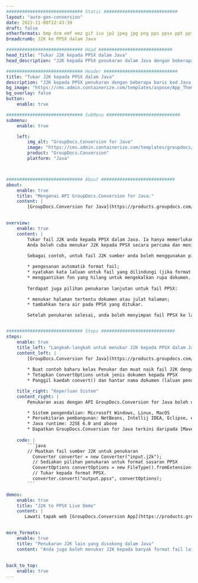 ```yaml
---
############################# Static ############################
layout: "auto-gen-conversion"
date: 2022-11-08T12:43:39
draft: false
otherformats: bmp dcm emf emz gif ico jp2 jpeg jpg png pps ppsx ppt pptx psb psd svg svgz tga tif tiff webp wmf wmz
breadcrumb: J2K ke PPSX dalam Java

############################# Head ############################
head_title: "Tukar J2K kepada PPSX dalam Java"
head_description: "J2K kepada PPSX penukaran dalam Java dengan beberapa baris kod. Tukar lebih 160 format fail menggunakan API penukaran dokumen GroupDocs untuk Java"

############################# Header ############################
title: "Tukar J2K kepada PPSX dalam Java"
description: "J2K kepada PPSX penukaran dengan beberapa baris kod Java."
bg_image: "https://cms.admin.containerize.com/templates/aspose/App_Themes/V3/images/bg/header1.png"
bg_overlay: false
button:
    enable: true

############################# SubMenu ############################
submenu:
    enable: true

    left:
        img_alt: "GroupDocs.Conversion for Java"
        image: "https://cms.admin.containerize.com/templates/groupdocs/images/product-logos/90x90-noborder/groupdocs-conversion-java.png"
        product: "GroupDocs.Conversion"
        platform: "Java"



############################# About ############################
about:
    enable: true
    title: "Mengenai API GroupDocs.Conversion for Java."
    content: |
        [GroupDocs.Conversion for Java](https://products.groupdocs.com/conversion/java/) ialah API penukaran format fail lanjutan untuk menukar antara imej popular dan format dokumen seperti Microsoft Office, OpenDocument, PDF, HTML, e-mel, CAD. dan banyak lagi dengan hanya beberapa baris kod. API asli secara automatik mengesan format dokumen asal dan menawarkan banyak pilihan untuk menyesuaikan dokumen yang ditukar. Bersama-sama dengan fungsi mengekstrak maklumat daripada dokumen, ia juga menyokong caching hasil penukaran ke cakera tempatan secara lalai. Walau bagaimanapun, sebarang jenis storan cache boleh disokong dengan melaksanakan antara muka yang sesuai - Amazon S3, Dropbox, Google Drive, Windows Azure, Reddis atau mana-mana yang lain.
    

overview:
    enable: true
    content: |
        Tukar fail J2K anda kepada PPSX dalam Java. Ia hanya memerlukan beberapa baris kod Java pada mana-mana platform pilihan anda, seperti Windows, Linux, macOS.
        Anda boleh cuba menukar J2K kepada PPSX secara percuma dan menilai kualiti hasil penukaran. Bersama-sama dengan skrip penukaran fail mudah, anda boleh mencuba pilihan yang lebih canggih untuk memuatkan fail sumber J2K dan menyimpan output PPSX. 
        
        Sebagai contoh, untuk fail J2K sumber anda boleh menggunakan pilihan pemuatan berikut:

        * pengesanan automatik format fail;
        * nyatakan kata laluan untuk fail yang dilindungi (jika format fail menyokongnya);
        * menggantikan fon yang hilang untuk mengekalkan rupa dokumen.
        
        Terdapat juga pilihan penukaran lanjutan untuk fail PPSX:

        * menukar halaman tertentu dokumen atau julat halaman;
        * tambahkan tera air pada PPSX yang ditukar.

        Setelah penukaran selesai, anda boleh menyimpan fail PPSX ke laluan fail setempat anda atau ke mana-mana storan pihak ketiga seperti FTP, Amazon S3, Google Drive, Dropbox dll. Sila ambil perhatian - untuk menukar J2K kepada PPSX, anda tidak perlu memasang sebarang perisian tambahan, seperti MS Office, Open Office, Adobe Acrobat Reader dsb.


############################# Steps ############################
steps:
    enable: true
    title_left: "Langkah-langkah untuk menukar J2K kepada PPSX dalam Java"
    content_left: |
        [GroupDocs.Conversion for Java](https://products.groupdocs.com/conversion/java/) membenarkan pembangun menukar fail J2K kepada PPSX dengan mudah dengan beberapa baris kod.
        
        * Buat contoh baharu kelas Penukar dan muat naik fail J2K dengan laluan penuh
        * Tetapkan ConvertOptions untuk jenis dokumen kepada PPSX
        * Panggil kaedah convert() dan hantar nama dokumen (laluan penuh) dan format (PPSX) sebagai parameter

    title_right: "Keperluan Sistem"
    content_right: |
        Penukaran asas dengan API GroupDocs.Conversion for Java boleh dilakukan dengan hanya beberapa baris kod. API kami disokong pada semua platform dan sistem pengendalian utama. Sebelum melaksanakan kod di bawah, pastikan anda mempunyai prasyarat berikut dipasang pada sistem anda.

        * Sistem pengendalian: Microsoft Windows, Linux, MacOS
        * Persekitaran pembangunan: NetBeans, Intellij IDEA, Eclipse, etc.
        * Java runtime: J2SE 6.0 and above
        * Dapatkan GroupDocs.Conversion for Java terkini daripada [Maven](https://repository.groupdocs.com/webapp/#/artifacts/browse/tree/General/repo/com/groupdocs/groupdocs-conversion)
         
    code: |
        ```java    
        // Muatkan fail sumber J2K untuk penukaran
          Converter converter = new Converter("input.j2k");
          // Sediakan pilihan penukaran untuk format sasaran PPSX
          ConvertOptions convertOptions = new FileType().fromExtension("ppsx").getConvertOptions();
          // Tukar kepada format PPSX.
          converter.convert("output.ppsx", convertOptions);
        ```

demos:
    enable: true
    title: "J2K to PPSX Live Demo"
    content: |
       Lawati tapak web [GroupDocs.Conversion App](https://products.groupdocs.app/conversion/family) kami dan cuba J2K kepada PPSX penukaran sekarang. Demo percuma mempunyai faedah berikut
          

more_formats:
    enable: true
    title: "Penukaran J2K lain yang disokong dalam Java"
    content: "Anda juga boleh menukar J2K kepada banyak format fail lain. Sila lihat senarai di bawah."
       
       
back_to_top:
    enable: true
---
```

